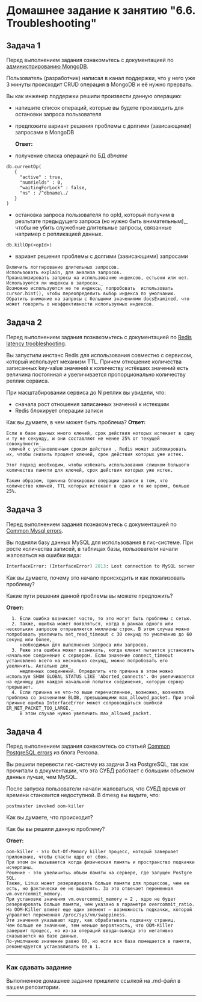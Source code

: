 # Домашнее задание к занятию "6.6. Troubleshooting"

## Задача 1

Перед выполнением задания ознакомьтесь с документацией по [администрированию MongoDB](https://docs.mongodb.com/manual/administration/).

Пользователь (разработчик) написал в канал поддержки, что у него уже 3 минуты происходит CRUD операция в MongoDB и её 
нужно прервать. 

Вы как инженер поддержки решили произвести данную операцию:
- напишите список операций, которые вы будете производить для остановки запроса пользователя
- предложите вариант решения проблемы с долгими (зависающими) запросами в MongoDB

  **Ответ:**
- получение списка операций по БД *dbname*
```
db.currentOp(
   {
     "active" : true,
     "numYields" : 0,
     "waitingForLock" : false,
     "ns" : /^dbname\./
   }
)
```

- остановка запроса пользователя по opId, который получим в резльтате предыдущего запроса (но нужно быть внимательным),_
  чтобы не убить служебные длительные запросы, связанные например с репликацией данных.
```
db.killOp(<opId>)
```

- вариант решения проблемы с долгими (зависающими) запросами

```
Включить логгирование длительных запросов.
Использовать explain, для анализа запросов.
Проанализировать запросы на использование индексов, естьони или нет. Используются ли индексы в запросах._
Возможно используются не те индексы, попробовать  использовать cursor.hint(), чтобы переопределить выбор индекса по умолчанию.
Обратить внимание на запросы с большими значениями docsExamined, что может говорить о неэффективности используемых индексов.
```

## Задача 2

Перед выполнением задания познакомьтесь с документацией по [Redis latency troobleshooting](https://redis.io/topics/latency).

Вы запустили инстанс Redis для использования совместно с сервисом, который использует механизм TTL. 
Причем отношение количества записанных key-value значений к количеству истёкших значений есть величина постоянная и
увеличивается пропорционально количеству реплик сервиса. 

При масштабировании сервиса до N реплик вы увидели, что:
- сначала рост отношения записанных значений к истекшим
- Redis блокирует операции записи

Как вы думаете, в чем может быть проблема?
  **Ответ:**
```
Если в базе данных много ключей, срок действия которых истекает в одну и ту же секунду, и они составляют не менее 25% от текущей совокупности_
 ключей с установленным сроком действия , Redis может заблокировать их, чтобы снизить процент ключей, срок действия которых уже истек.

Этот подход необходим, чтобы избежать использования слишком большого количества памяти для ключей, срок действия которых уже истек.

Таким образом, причина блокировки операции записи в том, что количество ключей, TTL которых истекает в одно и то же время, больше 25%.
```

 
## Задача 3

Перед выполнением задания познакомьтесь с документацией по [Common Mysql errors](https://dev.mysql.com/doc/refman/8.0/en/common-errors.html).

Вы подняли базу данных MySQL для использования в гис-системе. При росте количества записей, в таблицах базы,
пользователи начали жаловаться на ошибки вида:
```python
InterfaceError: (InterfaceError) 2013: Lost connection to MySQL server during query u'SELECT..... '
```

Как вы думаете, почему это начало происходить и как локализовать проблему?

Какие пути решения данной проблемы вы можете предложить?

  **Ответ:**
```
  1. Если ошибка возникает часто, то это могут быть проблемы с сетью.
  2. Также, ошибка может появляться, когда в рамках одного или нескольких запросов отправляются миллионы строк. В этом случае можно попробовать увеличить net_read_timeout с 30 секунд по умолчанию до 60 секунд или более,_
     необходимых для выполнения запроса или запросов.
  3. Реже эта ошибка может возникать, когда клиент пытается установить начальное соединение с сервером. Если значение connect_timeout установлено всего на несколько секунд, можно попробовать его увеличить. Актально для_
     медленных соединений. Определить что причина в этом можно используя SHOW GLOBAL STATUS LIKE 'Aborted_connects'. Он увеличивается на единицу для каждой начальной попытки соединения, которую сервер прерывает.
  4. Если причина не что-то выше перечисленное, возможно, возникла проблема со значениями BLOB, превышающими max_allowed_packet. При этой причине ошибка InterfaceError может сопровождаться ошибкой ER_NET_PACKET_TOO_LARGE._
     В этом случае нужно увеличить max_allowed_packet.
```

## Задача 4

Перед выполнением задания ознакомтесь со статьей [Common PostgreSQL errors](https://www.percona.com/blog/2020/06/05/10-common-postgresql-errors/) из блога Percona.

Вы решили перевести гис-систему из задачи 3 на PostgreSQL, так как прочитали в документации, что эта СУБД работает с 
большим объемом данных лучше, чем MySQL.

После запуска пользователи начали жаловаться, что СУБД время от времени становится недоступной. В dmesg вы видите, что:

`postmaster invoked oom-killer`

Как вы думаете, что происходит?

Как бы вы решили данную проблему?

  **Ответ:**
```
oom-killer - это Out-Of-Memory killer процесс, который завершает приложение, чтобы спасти ядро от сбоя.
При этом он вызывается когда физическая память и пространство подкачки исчерпаны.
Решение - это увеличитьь объем памяти на сервере, где запущен Postgre SQL.
Также, Linux может резервировать больше памяти для процессов, чем ее есть, но фактически ее не выделять. За это отвечает переменная vm.overcommit_memory.
При установке значения vm.overcommit_memory = 2 , ядро не будет резервировать больше памяти, чем указано в параметре overcommit_ratio.
На OOM-Killer влияет еще один элемент — возможность подкачки, которой управляет переменная /proc/sys/vm/swappiness.
Эти значения указывают ядру, как обрабатывать подкачку страниц.
Чем больше ее значение, тем меньше вероятность, что OOM-Killer завершит процесс, но из-за операций ввода-вывода это негативно сказывается на базе данных.
По-умолчанию значение равно 60, но если вся база помещается в памяти, рекомендуется устанавливать ее в 1.
```

---

### Как cдавать задание

Выполненное домашнее задание пришлите ссылкой на .md-файл в вашем репозитории.

---
